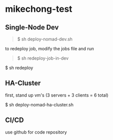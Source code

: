 # mikechong-test


## Single-Node Dev
>$ sh deploy-nomad-dev.sh 
 
to redeploy job, modify the jobs file and run

>$ sh redeploy-job-in-dev 

$ sh redeploy

## HA-Cluster

first, stand up vm's (3 servers + 3 clients = 6 total)

$ sh deploy-nomad-ha-cluster.sh 


## CI/CD
use github for code repository
